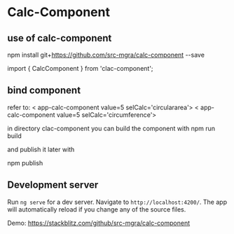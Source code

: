 # Calc-Component

## use of calc-component
npm install git+https://github.com/src-mgra/calc-component --save


import { CalcComponent } from 'clac-component';


## bind component
refer to:  < app-calc-component value=5 selCalc='circulararea'></app-calc-component > 
            < app-calc-component value=5 selCalc='circumference'></app-calc-component >

in directory clac-component you can build the component with
npm run build

and publish it later with

npm publish


## Development server

Run `ng serve` for a dev server. Navigate to `http://localhost:4200/`. The app will automatically reload if you change any of the source files.

Demo:
https://stackblitz.com/github/src-mgra/calc-component


